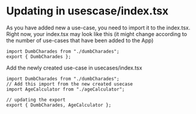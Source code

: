 # Updating in usescase/index.tsx

As you have added new a use-case, you need to import it to the index.tsx. \
Right now, your index.tsx may look like this (it might change according to the number of use-cases that have been added to the App)

```tsx
import DumbCharades from "./dumbCharades"; 
export { DumbCharades };
```

Add the newly created use-case in usecases/index.tsx

```tsx
import DumbCharades from "./dumbCharades";
// Add this import from the new created usecase
import AgeCalculator from "./ageCalculator";

// updating the export 
export { DumbCharades, AgeCalculator };
```

